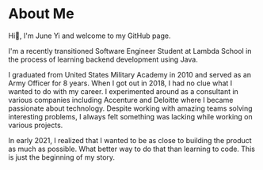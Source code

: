 # About Me

Hi<span class="wave">👋</span>, I'm June Yi and welcome to my GitHub page.

I'm a recently transitioned Software Engineer Student at Lambda School in the process of learning backend development using Java. 

I graduated from United States Military Academy in 2010 and served as an Army Officer for 8 years. When I got out in 2018, I had no clue what I wanted to do with my career. I experimented around as a consultant in various companies including Accenture and Deloitte where I became passionate about technology. Despite working with amazing teams solving interesting problems, I always felt something was lacking while working on various projects.

In early 2021, I realized that I wanted to be as close to building the product as much as possible. What better way to do that than learning to code. This is just the beginning of my story.

<link rel="stylesheet" type="text/css" href="https://github.com/JuneTheYi/JuneTheYi/blob/main/style.css">
